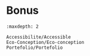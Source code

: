 # Bonus

```{toctree}
:maxdepth: 2

Accessibilite/Accessible
Eco-Conception/Eco-conception
Portefolio/Portefolio

```